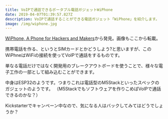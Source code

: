 ```yaml
---
title: VoIPで通話できるポータブル電話ガジェットWiPhone
date: 2019-04-07T01:39:57.827Z
description: VoIPで通話することができる電話ガジェット「WiPhone」を紹介します。
image: /img/wiphone.jpg
---
```

[WiPhone, A Phone for Hackers and Makers](https://www.kickstarter.com/projects/2103809433/wiphone-a-phone-for-hackers-and-makers/description)から発見。画像もここから転載。

携帯電話を作る、というとSIMカードとかどうしよう?と思いますが、このWiPhneはWiFiの接続を使ってVoIPで通話をするものです。

単なる電話だけではなく開発用のブレークアウトボードを使うことで、様々な電子工作の一部として組み込むことができます。

中身はESP32のようです。つまりこれは電話型のM5Stackといったスペックのガジェットのようです。
（M5Stackでもソフトウェアを作りこめばVoIPで通話できるのかな？）

Kickstarterでキャンペーン中なので、気になる人はバックしてみてはどうでしょうか？
